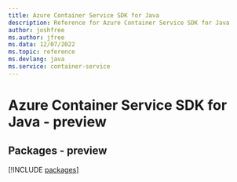 ```yaml
---
title: Azure Container Service SDK for Java
description: Reference for Azure Container Service SDK for Java
author: joshfree
ms.author: jfree
ms.data: 12/07/2022
ms.topic: reference
ms.devlang: java
ms.service: container-service
---
```

# Azure Container Service SDK for Java - preview
## Packages - preview
[!INCLUDE [packages](container-service-index.md)]